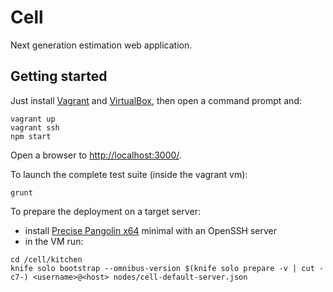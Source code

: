 Cell
====

Next generation estimation web application.

Getting started
---------------

Just install [Vagrant](http://www.vagrantup.com/) and [VirtualBox](https://www.virtualbox.org/), then open a command prompt and:

	vagrant up
	vagrant ssh
	npm start
	
Open a browser to [http://localhost:3000/](http://localhost:3000/).

To launch the complete test suite (inside the vagrant vm):

	grunt

To prepare the deployment on a target server:
* install [Precise Pangolin x64](http://releases.ubuntu.com/precise/) minimal with an OpenSSH server
* in the VM run:

<!-- break md -->

	cd /cell/kitchen
	knife solo bootstrap --omnibus-version $(knife solo prepare -v | cut -c7-) <username>@<host> nodes/cell-default-server.json
